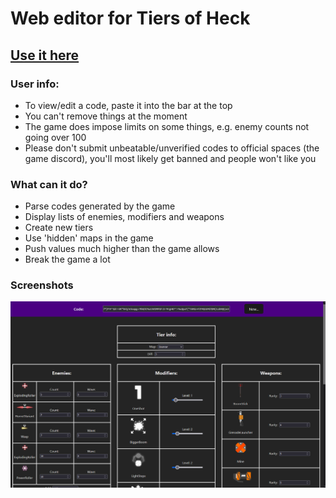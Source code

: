 # Web editor for Tiers of Heck

## [Use it here](https://sbcomputertech.github.io/tiers-web/)

### User info:
- To view/edit a code, paste it into the bar at the top
- You can't remove things at the moment
- The game does impose limits on some things, e.g. enemy counts not going over 100
- Please don't submit unbeatable/unverified codes to official spaces (the game discord), you'll most likely get banned and people won't like you

### What can it do?
- Parse codes generated by the game
- Display lists of enemies, modifiers and weapons
- Create new tiers
- Use 'hidden' maps in the game
- Push values much higher than the game allows
- Break the game a lot

### Screenshots

![Web screenshot 1](/assets-gh/websshot1.png)
